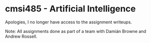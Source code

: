 # cmsi485 - Artificial Intelligence

Apologies, I no longer have access to the assignment writeups.

Note: All assignments done as part of a team with Damián Browne and Andrew Rossell.